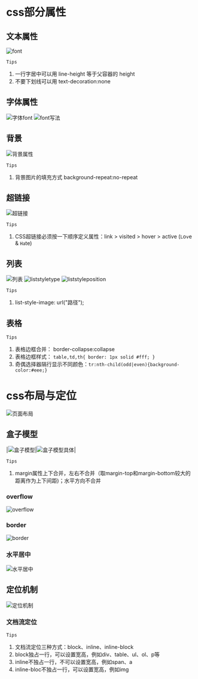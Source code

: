 # css部分属性

## 文本属性

![font](../img/font.PNG)

`Tips`

1. 一行字居中可以用 line-height 等于父容器的 height
2. <a>不要下划线可以用 text-decoration:none

## 字体属性

![字体font](../img/字体font.PNG)
![font写法](../img/font写法.PNG)

## 背景

![背景属性](../img/背景属性.PNG)

`Tips`

1. 背景图片的填充方式 background-repeat:no-repeat

## 超链接

![超链接](../img/超链接.PNG)

`Tips`

1. CSS超链接必须按一下顺序定义属性：link > visited > hover > active (`L`o`v`e & `Ha`te)

## 列表

![列表](../img/列表.PNG)
![liststyletype](../img/liststyletype.PNG)
![liststyleposition](../img/liststyleposition.PNG)

`Tips`

1. list-style-image: url("路径");

## 表格

`Tips`

1. 表格边框合并： border-collapse:collapse
2. 表格边框样式： ```table,td,th{ border: 1px solid #fff; }```
3. 奇偶选择器隔行显示不同颜色：```tr:nth-child(odd|even){background-color:#eee;}```
	
# css布局与定位

![页面布局](../img/页面布局.PNG)

## 盒子模型

|![盒子模型](../img/盒子模型.PNG)|![盒子模型具体](../img/盒子模型具体.PNG)|

`Tips`

1. margin属性上下合并，左右不合并（取margin-top和margin-bottom较大的距离作为上下间距)；水平方向不合并

### overflow

![overflow](../img/overflow.PNG) 

### border

![border](../img/border.PNG)

### 水平居中

![水平居中](../img/水平居中.PNG)

## 定位机制

![定位机制](../img/定位机制.PNG)

### 文档流定位

`Tips`

1. 文档流定位三种方式：block、inline、inline-block
2. block独占一行，可以设置宽高，例如div、table、ul、ol、p等
3. inline不独占一行，不可以设置宽高，例如span、a
4. inline-bloc不独占一行，可以设置宽高，例如img
